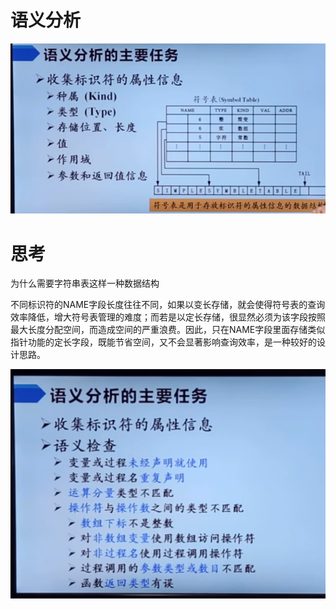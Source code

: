 # 语义分析

![img.png](img.png)

# 思考

为什么需要字符串表这样一种数据结构

不同标识符的NAME字段长度往往不同，如果以变长存储，就会使得符号表的查询效率降低，增大符号表管理的难度；而若是以定长存储，很显然必须为该字段按照最大长度分配空间，而造成空间的严重浪费。因此，只在NAME字段里面存储类似指针功能的定长字段，既能节省空间，又不会显著影响查询效率，是一种较好的设计思路。

![img_1.png](img_1.png)
